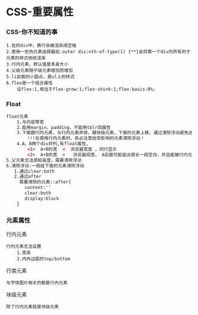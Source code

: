 # CSS-重要属性

### CSS-你不知道的事

```
1.在的div中，换行会被渲染成空格
2.使用一些伪元素选择器如.outer div:nth-of-type(1) {**}会将第一个div内所有的子元素的样式统统渲染
3.行内元素，默认值是本身大小
4.父级元素随子级元素增加而增加
5.li前面的小圆点，是ul上的样式
6.flex是一个组合属性
	设flex:1,相当于flex-grow:1;flex-shink:1;flex-basis:0%;
```

### Float

```html
float元素
    1.与内容等宽
    2.能用margin、padding，不能用tblr四属性
    3.下面跟行内元素，与行内元素并排，跟块级元素，下面的元素上移，通过清除浮动避免这一现象
        !!!在使用行内元素时，务必注意给受影响的元素清除浮动！
    4.A，B两个div并列,有float属性,
        <1>  A+B的宽  <  浏览器宽度 ，同行显示
        <2>  A+B的宽  >	浏览器视宽， A后面可能留出很长一段空白，并且能被行内元素填充
5.父元素无法感知高度，需要清除浮动
6.清除浮动:一般给下面的元素清除浮动
   1.通过clear:both
   2.通过after
     需要清除的元素::after{
       content:''
       clear:both
       display:block
    }
```

### 元素属性

行内元素

```
行内元素无法设置
	1.宽高
	2.内外边距的top/bottom
```

行类元素

````
与字体图片相关的都是行内元素
````

块级元素

```
除了行内元素就是块级元素
```













